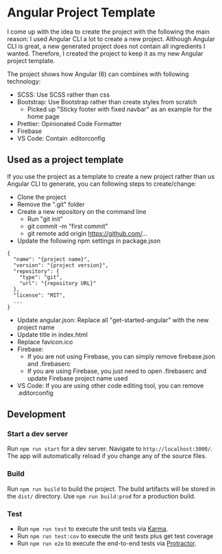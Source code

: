 # Angular Project Template

I come up with the idea to create the project with the following the main reason:
I used Angular CLI a lot to create a new project.  Although Angular CLI is great, a new generated project does not contain all ingredients I wanted.  Therefore, I created the project to keep it as my new Angular project template.

The project shows how Angular (6) can combines with following technology:
* SCSS: Use SCSS rather than css
* Bootstrap: Use Bootstrap rather than create styles from scratch
  * Picked up "Sticky footer with fixed navbar" as an example for the home page
* Prettier: Opinionated Code Formatter
* Firebase
* VS Code: Contain .editorconfig

## Used as a project template

If you use the project as a template to create a new project rather than us Angular CLI to generate, you can following steps to create/change:
* Clone the project
* Remove the ".git" folder
* Create a new repository on the command line
  * Run "git init"
  * git commit -m "first commit"
  * git remote add origin https://github.com/...
* Update the following npm settings in package.json
```
{
  "name": "{project name}",
  "version": "{project version}",
  "repository": {
    "type": "git",
    "url": "{repository URL}"
  },
  "license": "MIT",
  ...
}
``` 
* Update angular.json: Replace all "get-started-angular" with the new project name
* Update title in index.html
* Replace favicon.ico
* Firebase:
  * If you are not using Firebase, you can simply remove firebase.json and .firebaserc
  * If you are using Firebase, you just need to open .firebaserc and update Firebase project name used
* VS Code: If you are using other code editing tool, you can remove .editorconfig

## Development

### Start a dev server

Run `npm run start` for a dev server. Navigate to `http://localhost:3000/`. The app will automatically reload if you change any of the source files.

### Build

Run `npm run build` to build the project. The build artifacts will be stored in the `dist/` directory. Use `npm run build:prod` for a production build.

### Test

* Run `npm run test` to execute the unit tests via [Karma](https://karma-runner.github.io).
* Run `npm run test:cov` to execute the unit tests plus get test coverage
* Run `npm run e2e` to execute the end-to-end tests via [Protractor](http://www.protractortest.org/).